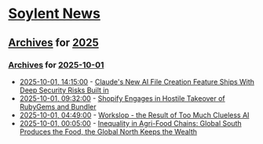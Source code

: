 # [Soylent News](../../../README.md)

## [Archives](../../index.md) for [2025](../index.md)

### [Archives](../../index.md) for [2025-10-01](index.md)

* [2025-10-01, 14:15:00](https://soylentnews.org/article.pl?sid=25/09/30/0336248&from=rss) - [Claude's New AI File Creation Feature Ships With Deep Security Risks Built in](https://soylentnews.org/article.pl?sid=25/09/30/0336248&from=rss)
* [2025-10-01, 09:32:00](https://soylentnews.org/article.pl?sid=25/09/29/0143218&from=rss) - [Shopify Engages in Hostile Takeover of RubyGems and Bundler](https://soylentnews.org/article.pl?sid=25/09/29/0143218&from=rss)
* [2025-10-01, 04:49:00](https://soylentnews.org/article.pl?sid=25/09/29/0130236&from=rss) - [Workslop - the Result of Too Much Clueless AI](https://soylentnews.org/article.pl?sid=25/09/29/0130236&from=rss)
* [2025-10-01, 00:05:00](https://soylentnews.org/article.pl?sid=25/09/29/0126248&from=rss) - [Inequality in Agri-Food Chains: Global South Produces the Food, the Global North Keeps the Wealth](https://soylentnews.org/article.pl?sid=25/09/29/0126248&from=rss)
